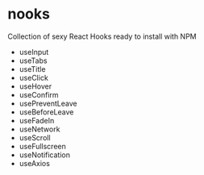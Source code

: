 # nooks

Collection of sexy React Hooks ready to install with NPM

- useInput
- useTabs
- useTitle
- useClick
- useHover
- useConfirm
- usePreventLeave
- useBeforeLeave
- useFadeIn
- useNetwork
- useScroll
- useFullscreen
- useNotification
- useAxios
